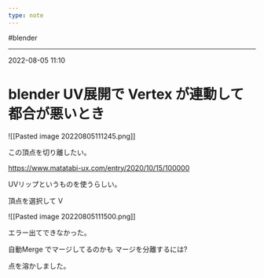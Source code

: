 ```yaml
---
type: note
---
```


#blender 

---
2022-08-05  11:10

# blender UV展開で Vertex が連動して都合が悪いとき

![[Pasted image 20220805111245.png]]


この頂点を切り離したい。

https://www.matatabi-ux.com/entry/2020/10/15/100000

UVリップというものを使うらしい。


頂点を選択して V

![[Pasted image 20220805111500.png]]

エラー出てできなかった。

自動Merge でマージしてるのかも
マージを分離するには?

点を溶かしました。

